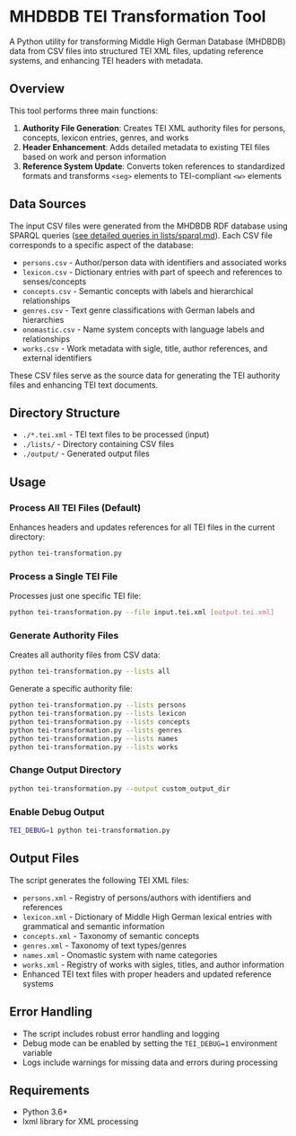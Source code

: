 # MHDBDB TEI Transformation Tool

A Python utility for transforming Middle High German Database (MHDBDB) data from CSV files into structured TEI XML files, updating reference systems, and enhancing TEI headers with metadata.

## Overview

This tool performs three main functions:

1. **Authority File Generation**: Creates TEI XML authority files for persons, concepts, lexicon entries, genres, and works
2. **Header Enhancement**: Adds detailed metadata to existing TEI files based on work and person information
3. **Reference System Update**: Converts token references to standardized formats and transforms `<seg>` elements to TEI-compliant `<w>` elements

## Data Sources

The input CSV files were generated from the MHDBDB RDF database using SPARQL queries ([see detailed queries in lists/sparql.md](lists/sparql.md)). Each CSV file corresponds to a specific aspect of the database:

- `persons.csv` - Author/person data with identifiers and associated works
- `lexicon.csv` - Dictionary entries with part of speech and references to senses/concepts
- `concepts.csv` - Semantic concepts with labels and hierarchical relationships
- `genres.csv` - Text genre classifications with German labels and hierarchies
- `onomastic.csv` - Name system concepts with language labels and relationships
- `works.csv` - Work metadata with sigle, title, author references, and external identifiers

These CSV files serve as the source data for generating the TEI authority files and enhancing TEI text documents.

## Directory Structure

- `./*.tei.xml` - TEI text files to be processed (input)
- `./lists/` - Directory containing CSV files
- `./output/` - Generated output files

## Usage

### Process All TEI Files (Default)

Enhances headers and updates references for all TEI files in the current directory:

```bash
python tei-transformation.py
```

### Process a Single TEI File

Processes just one specific TEI file:

```bash
python tei-transformation.py --file input.tei.xml [output.tei.xml]
```

### Generate Authority Files

Creates all authority files from CSV data:

```bash
python tei-transformation.py --lists all
```

Generate a specific authority file:

```bash
python tei-transformation.py --lists persons
python tei-transformation.py --lists lexicon
python tei-transformation.py --lists concepts
python tei-transformation.py --lists genres
python tei-transformation.py --lists names
python tei-transformation.py --lists works
```

### Change Output Directory

```bash
python tei-transformation.py --output custom_output_dir
```

### Enable Debug Output

```bash
TEI_DEBUG=1 python tei-transformation.py
```

## Output Files

The script generates the following TEI XML files:

- `persons.xml` - Registry of persons/authors with identifiers and references
- `lexicon.xml` - Dictionary of Middle High German lexical entries with grammatical and semantic information
- `concepts.xml` - Taxonomy of semantic concepts
- `genres.xml` - Taxonomy of text types/genres
- `names.xml` - Onomastic system with name categories
- `works.xml` - Registry of works with sigles, titles, and author information
- Enhanced TEI text files with proper headers and updated reference systems

## Error Handling

- The script includes robust error handling and logging
- Debug mode can be enabled by setting the `TEI_DEBUG=1` environment variable
- Logs include warnings for missing data and errors during processing

## Requirements

- Python 3.6+
- lxml library for XML processing